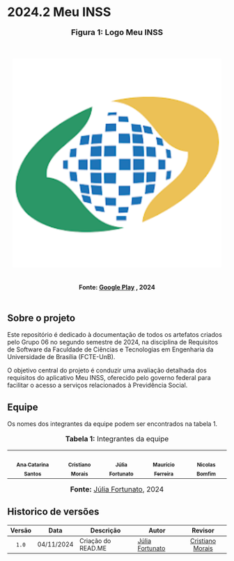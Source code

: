 # 2024.2 Meu INSS

<div align="center">
  <font size="4"><p style="text-align: center; margin-bottom: 50px;"><b>Figura 1: Logo Meu INSS</b></p></font>
</div>

<div align="center">
<img src="./docs/imagens/logoinss.svg" alt="Logo inss" style=" max-width: 100%; height: auto; margin-bottom: 20px;">
</div>
<div align="center">
<p style="text-align: center; margin-bottom: 50px;">
  <b>Fonte: <a href="https://play.google.com/store/apps/details?id=br.gov.dataprev.meuinss&hl=pt_BR">Google Play</a> , 2024</b>
</p>
</div>

## Sobre o projeto
Este repositório é dedicado à documentação de todos os artefatos criados pelo Grupo 06 no segundo semestre de 2024, na disciplina de Requisitos de Software da Faculdade de Ciências e Tecnologias em Engenharia da Universidade de Brasília (FCTE-UnB).

O objetivo central do projeto é conduzir uma avaliação detalhada dos requisitos do aplicativo Meu INSS, oferecido pelo governo federal para facilitar o acesso a serviços relacionados à Previdência Social.

## Equipe
Os nomes dos integrantes da equipe podem ser encontrados na tabela 1.

<div align="center">
<font size="3"><p style="text-align: center"><b>Tabela 1:</b> Integrantes da equipe</p></font>

<table>
  <tr>
    <td align="center"><a href="http://github.com/an4catarina"><img style="border-radius: 50%;" src="http://github.com/an4catarina.png" width="100px;" alt=""/><br /><sub><b>Ana Catarina Santos</b></sub></a><br/>
    <td align="center"><a href="http://github.com/CristianoMoraiss"><img style="border-radius: 50%;" src="http://github.com/CristianoMoraiss.png" width="100px;" alt=""/><br /><sub><b>Cristiano Morais</b></sub></a><br/><a href="Link git" title="Rocketseat"></a></td>
    <td align="center"><a href="http://github.com/julia-fortunato"><img style="border-radius: 50%;" src="http://github.com/julia-fortunato.png" width="100px;" alt=""/><br /><sub><b>Júlia Fortunato</b></sub></a><br/><a href="Link git" title="Rocketseat"></a></td>
    <td align="center"><a href="https://github.com/mauricio-araujoo"><img style="border-radius: 50%;" src="https://github.com/mauricio-araujoo.png" width="100px;" alt=""/><br/><sub><b>Maurício Ferreira</b></sub></a><br/>
    <td align="center"><a href="http://github.com/nickgehjk"><img style="border-radius: 50%;" src="http://github.com/nickgehjk.png" width="100px;" alt=""/><br><sub><b>Nicolas Bomfim</b></sub></a><br/>
  </tr>
</table>

<font size="3"><p style="text-align: center"><b>Fonte:</b> <a href="https://github.com/julia-fortunato">Júlia Fortunato</a>, 2024</p></font>
</div>

## Historico de versões

|Versão|Data|Descrição|Autor|Revisor|
|:----:|----|---------|-----|:-------:|
|`1.0`|04/11/2024|Criação do READ.ME|[Júlia Fortunato](https://github.com/julia-fortunato)|[Cristiano Morais](https://github.com/CristianoMoraiss)|
